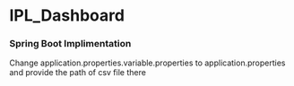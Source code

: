 # IPL_Dashboard

### Spring Boot Implimentation

Change application.properties.variable.properties to application.properties
and provide the path of csv file there
